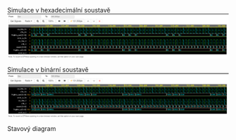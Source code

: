 Simulace v hexadecimální soustavě
![taskone](simhex.png)





Simulace v binární soustavě
![taskone](simbin.png)



Stavový diagram

